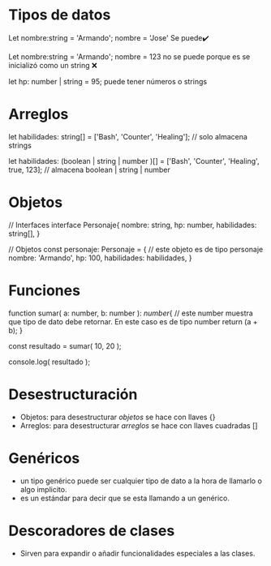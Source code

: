 # Tipos de datos
Let nombre:string = 'Armando';
nombre = 'Jose'
Se puede✔️

Let nombre:string = 'Armando';
nombre = 123
no se puede porque es se inicializó como un string ❌

let hp: number | string = 95;
puede tener números o strings

# Arreglos
let habilidades: string[] = ['Bash', 'Counter', 'Healing']; // solo almacena strings

let habilidades: (boolean | string | number )[] = ['Bash', 'Counter', 'Healing', true, 123]; // almacena boolean | string | number

# Objetos
// Interfaces
interface Personaje{
    nombre: string,
    hp: number,
    habilidades: string[],
}

// Objetos
const personaje: Personaje = { // este objeto es de tipo personaje
    nombre: 'Armando',
    hp: 100,
    habilidades: habilidades,
}

# Funciones 
function sumar( a: number, b: number ): *number*{ // este number muestra que tipo de dato debe retornar. En este caso es de tipo number
    return (a + b);
}

const resultado = sumar( 10, 20 );

console.log( resultado );

# Desestructuración
- Objetos: para desestructurar *objetos* se hace con llaves {}
- Arreglos: para desestructurar *arreglos* se hace con llaves cuadradas []

# Genéricos
- un tipo genérico puede ser cualquier tipo de dato a la hora de llamarlo o algo implicito.
- <T> es un estándar para decir que se esta llamando a un genérico.

# Descoradores de clases
- Sirven para expandir o añadir funcionalidades especiales a las clases.